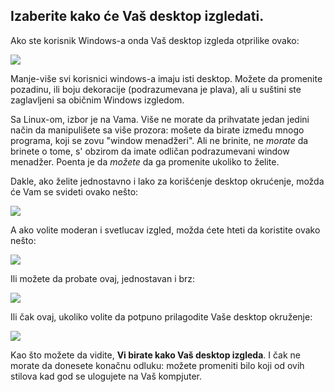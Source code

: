<?php require("../../entete.php"); ?> <?php require("../../base.php"); ?>

<div id="corps">

<h2>Izaberite kako će Vaš desktop izgledati.</h2>

<p>Ako ste korisnik Windows-a onda Vaš desktop izgleda otprilike ovako:</p>

<img src="Images/windows_vista.jpg" />

<p>Manje-više svi korisnici windows-a imaju isti desktop. Možete da promenite
pozadinu, ili boju dekoracije (podrazumevana je plava), 
ali u suštini ste zaglavljeni sa običnim Windows izgledom.</p>

<p>Sa Linux-om, izbor je na Vama. Više ne morate da prihvatate
jedan jedini način da manipulišete sa više prozora: mošete da birate
između mnogo programa, koji se zovu "window menadžeri". Ali ne brinite,
ne <i>morate</i> da brinete o tome, s' obzirom da imate odličan
podrazumevani window menadžer. Poenta je da <i>možete</i> da ga promenite
ukoliko to želite.</p>

<p>Dakle, ako želite jednostavno i lako za korišćenje desktop 
okrućenje, možda će Vam se svideti ovako nešto:</p>

<img src="Images/ubuntu.jpg"/>

<p>A ako volite moderan i svetlucav izgled, možda ćete hteti da koristite
ovako nešto:</p>

<img src="Images/kde.png" />

<p>Ili možete da probate ovaj, jednostavan i brz:</p>

<img src="Images/xfce.jpg" />

<p>Ili čak ovaj, ukoliko volite da potpuno prilagodite Vaše desktop 
okruženje:</p>

<img src="Images/wm.jpg" />

<p>Kao što možete da vidite, <b>Vi birate kako Vaš desktop izgleda</b>.
I čak ne morate da donesete konačnu odluku: možete  
promeniti bilo koji od ovih stilova kad god se ulogujete na Vaš kompjuter.</p>

</div>
</body>
</html>
